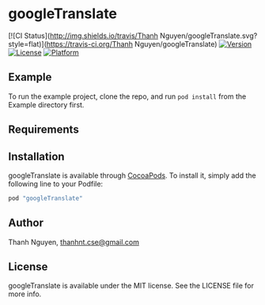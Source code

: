 # googleTranslate

[![CI Status](http://img.shields.io/travis/Thanh Nguyen/googleTranslate.svg?style=flat)](https://travis-ci.org/Thanh Nguyen/googleTranslate)
[![Version](https://img.shields.io/cocoapods/v/googleTranslate.svg?style=flat)](http://cocoapods.org/pods/googleTranslate)
[![License](https://img.shields.io/cocoapods/l/googleTranslate.svg?style=flat)](http://cocoapods.org/pods/googleTranslate)
[![Platform](https://img.shields.io/cocoapods/p/googleTranslate.svg?style=flat)](http://cocoapods.org/pods/googleTranslate)

## Example

To run the example project, clone the repo, and run `pod install` from the Example directory first.

## Requirements

## Installation

googleTranslate is available through [CocoaPods](http://cocoapods.org). To install
it, simply add the following line to your Podfile:

```ruby
pod "googleTranslate"
```

## Author

Thanh Nguyen, thanhnt.cse@gmail.com

## License

googleTranslate is available under the MIT license. See the LICENSE file for more info.
